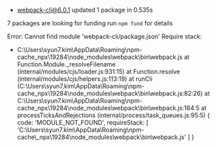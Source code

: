 + webpack-cli@6.0.1
updated 1 package in 0.535s

7 packages are looking for funding
  run `npm fund` for details

Error: Cannot find module 'webpack-cli/package.json'
Require stack:
- C:\Users\syun7.kim\AppData\Roaming\npm-cache\_npx\19284\node_modules\webpack\bin\webpack.js
    at Function.Module._resolveFilename (internal/modules/cjs/loader.js:931:15)
    at Function.resolve (internal/modules/cjs/helpers.js:113:19)
    at runCli (C:\Users\syun7.kim\AppData\Roaming\npm-cache\_npx\19284\node_modules\webpack\bin\webpack.js:82:26)
    at C:\Users\syun7.kim\AppData\Roaming\npm-cache\_npx\19284\node_modules\webpack\bin\webpack.js:184:5
    at processTicksAndRejections (internal/process/task_queues.js:95:5) {
  code: 'MODULE_NOT_FOUND',
  requireStack: [
    'C:\\Users\\syun7.kim\\AppData\\Roaming\\npm-cache\\_npx\\19284\\node_modules\\webpack\\bin\\webpack.js'
  ]
}
